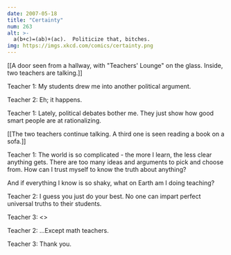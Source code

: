 ```yaml
---
date: 2007-05-18
title: "Certainty"
num: 263
alt: >-
  a(b+c)=(ab)+(ac).  Politicize that, bitches.
img: https://imgs.xkcd.com/comics/certainty.png
---
```

[[A door seen from a hallway, with "Teachers' Lounge" on the glass. Inside, two teachers are talking.]]

Teacher 1: My students drew me into another political argument.

Teacher 2: Eh; it happens.

Teacher 1: Lately, political debates bother me. They just show how good smart people are at rationalizing.

[[The two teachers continue talking. A third one is seen reading a book on a sofa.]]

Teacher 1: The world is so complicated - the more I learn, the less clear anything gets. There are too many ideas and arguments to pick and choose from. How can I trust myself to know the truth about anything?

And if everything I know is so shaky, what on Earth am I doing teaching?

Teacher 2: I guess you just do your best. No one can impart perfect universal truths to their students.

Teacher 3: <<ahem>>

Teacher 2: ...Except math teachers.

Teacher 3: Thank you.

